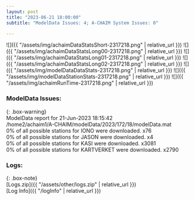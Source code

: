 ```yaml
---
layout: post
title: "2023-06-21 18:00:00"
subtitle: "ModelData Issues: 4; A-CHAIM System Issues: 0"

---
```


![]({{ "/assets/img/achaimDataStatsShort-2317218.png" | relative_url }})
![]({{ "/assets/img/achaimDataStatsLong00-2317218.png" | relative_url }})
![]({{ "/assets/img/achaimDataStatsLong01-2317218.png" | relative_url }})
![]({{ "/assets/img/achaimDataStatsLong02-2317218.png" | relative_url }})
![]({{ "/assets/img/modelDataDataStats-2317218.png" | relative_url }})
![]({{ "/assets/img/modelDataStationStats-2317218.png" | relative_url }})
![]({{ "/assets/img/achaimRunTime-2317218.png" | relative_url }})


### ModelData Issues:  
  
{: .box-warning}  
 ModelData report for 21-Jun-2023 18:15:42   
 /home2/achaim1/A-CHAIM/modelData/2023/172/18/modelData.mat   
 0% of all possible stations for IONO were downloaded. x76   
 0% of all possible stations for JASON were downloaded. x4   
 0% of all possible stations for KASI were downloaded. x3081   
 0% of all possible stations for KARTVERKET were downloaded. x2790   
  


### Logs:  
  
{: .box-note}  
[Logs.zip]({{ "/assets/other/logs.zip" | relative_url }})  
[Log Info]({{ "/logInfo" | relative_url }})  
